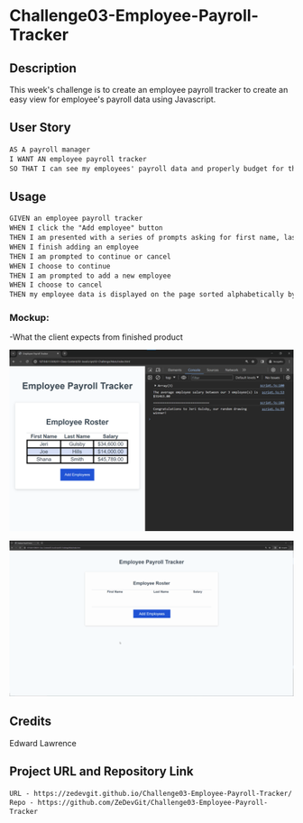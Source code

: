 # Challenge03-Employee-Payroll-Tracker

## Description

This week's challenge is to create an employee payroll tracker to create an easy view for employee's payroll data using Javascript.

## User Story

```md
AS A payroll manager
I WANT AN employee payroll tracker
SO THAT I can see my employees' payroll data and properly budget for the company
```
## Usage

```md
GIVEN an employee payroll tracker
WHEN I click the "Add employee" button
THEN I am presented with a series of prompts asking for first name, last name, and salary
WHEN I finish adding an employee
THEN I am prompted to continue or cancel
WHEN I choose to continue
THEN I am prompted to add a new employee
WHEN I choose to cancel
THEN my employee data is displayed on the page sorted alphabetically by last name, and the console shows computed and aggregated data
```

### Mockup:

-What the client expects from finished product

![console-demo](./assets/images/03-javascript-homework-console-demo.png)

![page-in-action](./assets/images/03-javascript-homework-demo.gif)

## Credits

Edward Lawrence

## Project URL and Repository Link

```
URL - https://zedevgit.github.io/Challenge03-Employee-Payroll-Tracker/
Repo - https://github.com/ZeDevGit/Challenge03-Employee-Payroll-Tracker
```